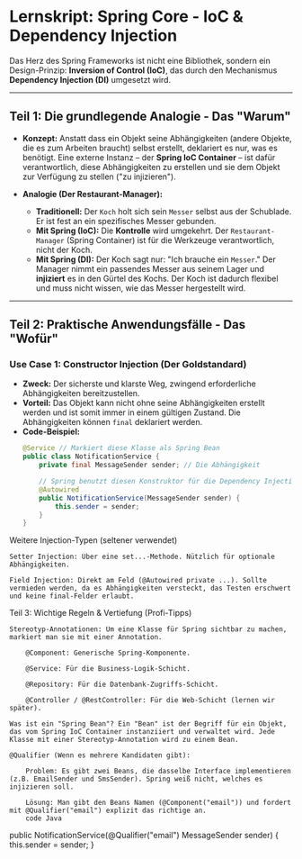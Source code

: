 
# Lernskript: Spring Core - IoC & Dependency Injection

Das Herz des Spring Frameworks ist nicht eine Bibliothek, sondern ein Design-Prinzip: **Inversion of Control (IoC)**, das durch den Mechanismus **Dependency Injection (DI)** umgesetzt wird.

---

## Teil 1: Die grundlegende Analogie - Das "Warum"

- **Konzept:** Anstatt dass ein Objekt seine Abhängigkeiten (andere Objekte, die es zum Arbeiten braucht) selbst erstellt, deklariert es nur, was es benötigt. Eine externe Instanz – der **Spring IoC Container** – ist dafür verantwortlich, diese Abhängigkeiten zu erstellen und sie dem Objekt zur Verfügung zu stellen ("zu injizieren").

- **Analogie (Der Restaurant-Manager):**
    - **Traditionell:** Der `Koch` holt sich sein `Messer` selbst aus der Schublade. Er ist fest an ein spezifisches Messer gebunden.
    - **Mit Spring (IoC):** Die **Kontrolle** wird umgekehrt. Der `Restaurant-Manager` (Spring Container) ist für die Werkzeuge verantwortlich, nicht der Koch.
    - **Mit Spring (DI):** Der Koch sagt nur: "Ich brauche ein `Messer`." Der Manager nimmt ein passendes Messer aus seinem Lager und **injiziert** es in den Gürtel des Kochs. Der Koch ist dadurch flexibel und muss nicht wissen, wie das Messer hergestellt wird.

---

## Teil 2: Praktische Anwendungsfälle - Das "Wofür"

### Use Case 1: Constructor Injection (Der Goldstandard)
- **Zweck:** Der sicherste und klarste Weg, zwingend erforderliche Abhängigkeiten bereitzustellen.
- **Vorteil:** Das Objekt kann nicht ohne seine Abhängigkeiten erstellt werden und ist somit immer in einem gültigen Zustand. Die Abhängigkeiten können `final` deklariert werden.
- **Code-Beispiel:**
  ```java
  @Service // Markiert diese Klasse als Spring Bean
  public class NotificationService {
      private final MessageSender sender; // Die Abhängigkeit

      // Spring benutzt diesen Konstruktor für die Dependency Injection
      @Autowired
      public NotificationService(MessageSender sender) {
          this.sender = sender;
      }
  }

Weitere Injection-Typen (seltener verwendet)

    Setter Injection: Über eine set...-Methode. Nützlich für optionale Abhängigkeiten.

    Field Injection: Direkt am Feld (@Autowired private ...). Sollte vermieden werden, da es Abhängigkeiten versteckt, das Testen erschwert und keine final-Felder erlaubt.

Teil 3: Wichtige Regeln & Vertiefung (Profi-Tipps)

    Stereotyp-Annotationen: Um eine Klasse für Spring sichtbar zu machen, markiert man sie mit einer Annotation.

        @Component: Generische Spring-Komponente.

        @Service: Für die Business-Logik-Schicht.

        @Repository: Für die Datenbank-Zugriffs-Schicht.

        @Controller / @RestController: Für die Web-Schicht (lernen wir später).

    Was ist ein "Spring Bean"? Ein "Bean" ist der Begriff für ein Objekt, das vom Spring IoC Container instanziiert und verwaltet wird. Jede Klasse mit einer Stereotyp-Annotation wird zu einem Bean.

    @Qualifier (Wenn es mehrere Kandidaten gibt):

        Problem: Es gibt zwei Beans, die dasselbe Interface implementieren (z.B. EmailSender und SmsSender). Spring weiß nicht, welches es injizieren soll.

        Lösung: Man gibt den Beans Namen (@Component("email")) und fordert mit @Qualifier("email") explizit das richtige an.
        code Java

public NotificationService(@Qualifier("email") MessageSender sender) {
this.sender = sender;
}

  